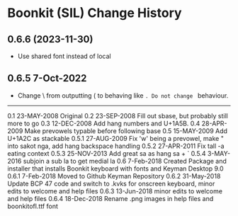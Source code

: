 Boonkit (SIL) Change History
=======================

0.6.6 (2023-11-30)
----------------
* Use shared font instead of local

 0.6.5    7-Oct-2022
 ----------------
* Change \ from outputting ( to behaving like `. Do not change ` behaviour.

----------------

 0.1     23-MAY-2008     Original
 0.2     23-SEP-2008     Fill out sbase, but probably still more to go
 0.3     12-DEC-2008     Add hang numbers and U+1A5B.
 0.4     28-APR-2009     Make prevowels typable before following base
 0.5     15-MAY-2009     Add U+1A2C as stackable
 0.5.1   27-AUG-2009     Fix 'w' being a prevowel, make " into sakot nga, add hang backspace handling
 0.5.2   27-APR-2011     Fix tall -a eating context
 0.5.3   25-NOV-2013     Add great sa as hang sa + `
 0.5.4    3-MAY-2016     subjoin a sub la to get medial la
 0.6      7-Feb-2018     Created Package and installer that installs Boonkit keyboard with fonts and Keyman Desktop 9.0
 0.6.1    7-Feb-2018     Moved to Github Keyman Repository
 0.6.2   31-May-2018     Update BCP 47 code and switch to .kvks for onscreen keyboard, minor edits to welcome and help files
 0.6.3   13-Jun-2018     minor edits to welcome and help files
 0.6.4   18-Dec-2018     Rename .png images in help files and boonkitofl.ttf font
